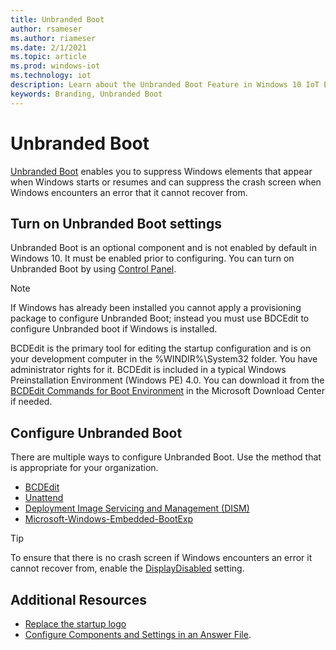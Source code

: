 ```yaml
---
title: Unbranded Boot
author: rsameser
ms.author: riameser
ms.date: 2/1/2021
ms.topic: article
ms.prod: windows-iot
ms.technology: iot
description: Learn about the Unbranded Boot Feature in Windows 10 IoT Enterprise.
keywords: Branding, Unbranded Boot
---
```


# Unbranded Boot
[Unbranded Boot](https://docs.microsoft.com/windows-hardware/customize/enterprise/unbranded-boot) enables you to suppress Windows elements that appear when Windows starts or resumes and can suppress the crash screen when Windows encounters an error that it cannot recover from.

## Turn on Unbranded Boot settings
Unbranded Boot is an optional component and is not enabled by default in Windows 10. It must be enabled prior to configuring. You can turn on Unbranded Boot by using [Control Panel](https://docs.microsoft.com/windows-hardware/customize/enterprise/unbranded-boot#turn-on-unbranded-boot-by-using-control-panel).

> [!NOTE]
>
> If Windows has already been installed you cannot apply a provisioning package to configure Unbranded Boot; instead you must use BDCEdit to configure Unbranded boot if Windows is installed.
>
> BCDEdit is the primary tool for editing the startup configuration and is on your development computer in the %WINDIR%\System32 folder. You have administrator rights for it. BCDEdit is included in a typical Windows Preinstallation Environment (Windows PE) 4.0. You can download it from the [BCDEdit Commands for Boot Environment](https://docs.microsoft.com/previous-versions/windows/hardware/design/dn653986(v=vs.85)) in the Microsoft Download Center if needed.

## Configure Unbranded Boot
There are multiple ways to configure Unbranded Boot. Use the method that is appropriate for your organization.

* [BCDEdit](https://docs.microsoft.com/windows-hardware/customize/enterprise/unbranded-boot#configure-unbranded-boot-settings-at-runtime-using-bcdedit)
* [Unattend](https://docs.microsoft.com/windows-hardware/customize/enterprise/unbranded-boot#configure-unbranded-boot-using-unattend)
* [Deployment Image Servicing and Management (DISM)](https://docs.microsoft.com/windows-hardware/customize/enterprise/unbranded-boot#customize-the-boot-screen-using-windows-configuration-designer-and-deployment-image-servicing-and-management-dism)
* [Microsoft-Windows-Embedded-BootExp](https://docs.microsoft.com/windows-hardware/customize/desktop/unattend/microsoft-windows-embedded-bootexp)

>[!TIP]
>
> To ensure that there is no crash screen if Windows encounters an error it cannot recover from, enable the [DisplayDisabled](https://docs.microsoft.com/windows-hardware/customize/desktop/unattend/microsoft-windows-embedded-bootexp-displaydisabled) setting.

## Additional Resources
* [Replace the startup logo](https://docs.microsoft.com/windows-hardware/customize/enterprise/unbranded-boot#replace-the-startup-logo)
* [Configure Components and Settings in an Answer File](https://docs.microsoft.com/windows-hardware/customize/desktop/wsim/configure-components-and-settings-in-an-answer-file).
